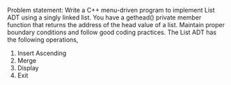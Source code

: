 Problem statement:
Write a C++ menu-driven program to implement List ADT using a singly linked list. You have a gethead() private member function that returns the address of the head value of a list. Maintain proper boundary conditions and follow good coding practices. The List ADT has the following operations,
1. Insert Ascending
2. Merge
3. Display
4. Exit
